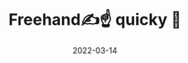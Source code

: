 ---
weight: -4
images:
- /images/folder/2022-03-14_03-23-23_UTC_1.jpg
- /images/folder/2022-03-14_03-23-23_UTC_2.jpg
title: Freehand✍️☝️ quicky 🙏
date: 2022-03-14 
hideTitle: true
hideExif: true
tags:
- archive # all posts
- tattoo
- gallery
---